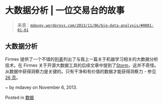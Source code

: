 <!--yml

category: 未分类

日期：2024 年 05 月 18 日 05:58:52

-->

# 大数据分析 | 一位交易台的故事

> 来源：[`mdavey.wordpress.com/2013/11/06/big-data-analysis/#0001-01-01`](https://mdavey.wordpress.com/2013/11/06/big-data-analysis/#0001-01-01)

## 大数据分析

Firmex 提供了一个不错的[列表](http://www.firmex.com/blog/7-big-data-techniques-that-create-business-value/)列出了与我上一篇关于机器学习相关的大数据分析技术。在 Firmex 关于开源大数据工具的后续文章中提到了[Storm](http://www.firmex.com/blog/big-data-3-open-source-tools-to-know/)，这并不奇怪。从数据中获得洞察力是关键的。只有干净和有价值的数据才能获得洞察力 - 参见[26 页](http://www.slideshare.net/larsga/introduction-to-big-datamachine-learning)。

~ by mdavey on November 6, 2013.

Posted in [数据](https://mdavey.wordpress.com/category/data/)
